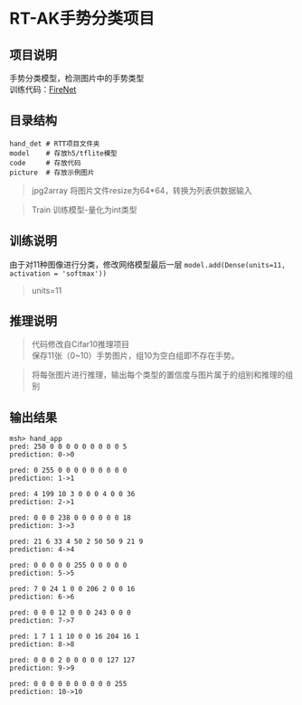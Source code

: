 # RT-AK手势分类项目

## 项目说明
[](Auther@Yixiao-Dong)
手势分类模型，检测图片中的手势类型  
训练代码：[FireNet](https://github.com/Lebhoryi/FireNet-LightWeight-Network-for-Fire-Detection)
## 目录结构
```
hand_det # RTT项目文件夹
model    # 存放h5/tflite模型
code     # 存放代码
picture  # 存放示例图片
```
> jpg2array 将图片文件resize为64*64，转换为列表供数据输入  

> Train 训练模型-量化为int类型
## 训练说明
由于对11种图像进行分类，修改网络模型最后一层
```model.add(Dense(units=11, activation = 'softmax'))```  
> units=11
## 推理说明
> 代码修改自Cifar10推理项目  
> 保存11张（0~10）手势图片，组10为空白组即不存在手势。  

> 将每张图片进行推理，输出每个类型的置信度与图片属于的组别和推理的组别

## 输出结果
```
msh> hand_app
pred: 250 0 0 0 0 0 0 0 0 0 5
prediction: 0->0

pred: 0 255 0 0 0 0 0 0 0 0 0
prediction: 1->1

pred: 4 199 10 3 0 0 0 4 0 0 36
prediction: 2->1

pred: 0 0 0 238 0 0 0 0 0 0 18
prediction: 3->3

pred: 21 6 33 4 50 2 50 50 9 21 9
prediction: 4->4

pred: 0 0 0 0 0 255 0 0 0 0 0
prediction: 5->5

pred: 7 0 24 1 0 0 206 2 0 0 16
prediction: 6->6

pred: 0 0 0 12 0 0 0 243 0 0 0
prediction: 7->7

pred: 1 7 1 1 10 0 0 16 204 16 1
prediction: 8->8

pred: 0 0 0 2 0 0 0 0 0 127 127
prediction: 9->9

pred: 0 0 0 0 0 0 0 0 0 0 255
prediction: 10->10
```
[](Auther@Yixiao-Dong)